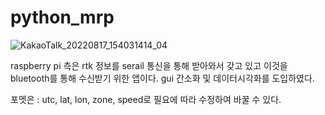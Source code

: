 # python_mrp


![KakaoTalk_20220817_154031414_04](https://user-images.githubusercontent.com/26535065/185060991-337934b3-30ae-4a1f-844a-e120e8c55b4d.jpg)


raspberry pi 측은 rtk 정보를 serail 통신을 통해 받아와서 갖고 있고 이것을 bluetooth를 통해 수신받기 위한 앱이다.
gui 간소화 및 데이터시각화를 도입하였다.

포멧은 : utc, lat, lon, zone, speed로 필요에 따라 수정하여 바꿀 수 있다.
